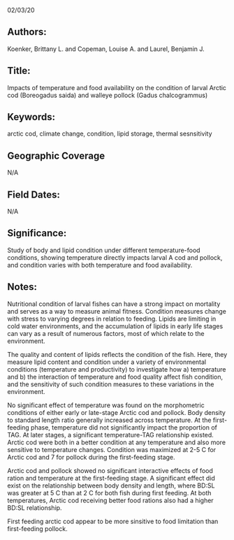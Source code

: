 02/03/20
## Authors:
Koenker, Brittany L. and Copeman, Louise A. and Laurel, Benjamin J.
## Title:
Impacts of temperature and food availability on the condition of larval Arctic cod (Boreogadus saida) and walleye pollock (Gadus chalcogrammus)
## Keywords:
arctic cod, climate change, condition, lipid storage, thermal sesnsitivity
## Geographic Coverage
N/A
## Field Dates:
N/A
## Significance:
Study of body and lipid condition under different temperature-food conditions, showing temperature directly impacts larval A cod and pollock, and condition varies with both temperature and food availability.

## Notes:
Nutritional condition of larval fishes can have a strong impact on mortality and serves as a way to measure animal fitness. Condition measures change with stress to varying degrees in relation to feeding. Lipids are limiting in cold water environments, and the accumulation of lipids in early life stages can vary as a result of numerous factors, most of which relate to the environment.

The quality and content of lipids reflects the condition of the fish. Here, they measure lipid content and condition under a variety of environmental conditions (temperature and productivity) to investigate how a) temperature and b) the interaction of temperature and food quality affect fish condition, and the sensitivity of such condition measures to these variations in the environment.

No significant effect of temperature was found on the morphometric conditions of either early or late-stage Arctic cod and pollock. Body density to standard length ratio generally increased across temperature. At the first-feeding phase, temperature did not significantly impact the proportion of TAG. At later stages, a significant temperature-TAG relationship existed. Arctic cod were both in a better condition at any temperature and also more sensitive to temperature changes.  Condition was maximized at 2-5 C for Arctic cod and 7 for pollock during the first-feeding stage.

Arctic cod and pollock showed no significant interactive effects of food ration and temperature at the first-feeding stage. A significant effect did exist on the relationship between body density and length, where BD:SL was greater at 5 C than at 2 C for both fish during first feeding. At both temperatures, Arctic cod receiving better food rations also had a higher BD:SL relationship.

First feeding arctic cod appear to be more sinsitive to food limitation than first-feeding pollock.
